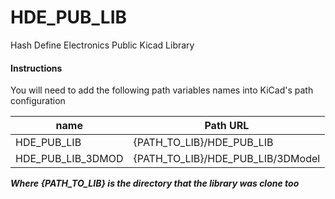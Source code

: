 # HDE_PUB_LIB
Hash Define Electronics Public Kicad Library

#### Instructions
You will need to add the following path variables names into KiCad's path configuration

| name              | Path URL                          |
|-------------------|-----------------------------------|
| HDE_PUB_LIB       | {PATH_TO_LIB}/HDE_PUB_LIB         |
| HDE_PUB_LIB_3DMOD | {PATH_TO_LIB}/HDE_PUB_LIB/3DModel |

***Where {PATH_TO_LIB} is the directory that the library was clone too***
